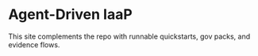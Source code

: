 # Agent-Driven IaaP

This site complements the repo with runnable quickstarts, gov packs, and evidence flows.
